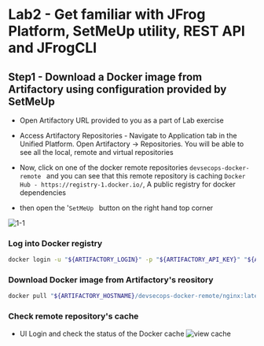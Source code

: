# Lab2 - Get familiar with JFrog Platform, SetMeUp utility, REST API and JFrogCLI 

## Step1 - Download a Docker image from Artifactory using configuration provided by SetMeUp

- Open Artifactory URL provided to you as a part of Lab exercise 

- Access Artifactory Repositories - Navigate to Application tab in the Unified Platform. Open Artifactory -> Repositories. You will be able to see all the local, remote and virtual repositories 
 
 - Now, click on one of the docker remote repositories ```devsecops-docker-remote ``` and you can see that this remote repository is caching ```Docker Hub - https://registry-1.docker.io/```, A public registry for docker dependencies
 - then open the '```SetMeUp ``` button on the right hand top corner

![1-1](https://i.imgur.com/Eh4z23m.gif)
 
### Log into Docker registry

```bash
docker login -u "${ARTIFACTORY_LOGIN}" -p "${ARTIFACTORY_API_KEY}" "${ARTIFACTORY_HOSTNAME}/devsecops-docker-remote"
```

### Download Docker image from Artifactory's reository 

```bash
docker pull "${ARTIFACTORY_HOSTNAME}/devsecops-docker-remote/nginx:latest"
```

### Check remote repository's cache 
- UI Login and check the status of the Docker cache 
  ![view cache](https://i.imgur.com/YJ2OwuA.gif)




